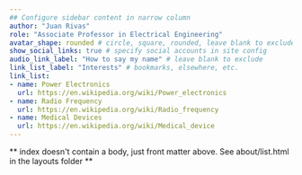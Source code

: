 ```yaml
---
## Configure sidebar content in narrow column
author: "Juan Rivas"
role: "Associate Professor in Electrical Engineering"
avatar_shape: rounded # circle, square, rounded, leave blank to exclude
show_social_links: true # specify social accounts in site config
audio_link_label: "How to say my name" # leave blank to exclude
link_list_label: "Interests" # bookmarks, elsewhere, etc.
link_list:
- name: Power Electronics
  url: https://en.wikipedia.org/wiki/Power_electronics
- name: Radio Frequency
  url: https://en.wikipedia.org/wiki/Radio_frequency
- name: Medical Devices
  url: https://en.wikipedia.org/wiki/Medical_device
---
```


** index doesn't contain a body, just front matter above.
See about/list.html in the layouts folder **
